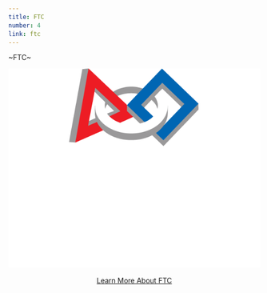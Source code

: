 ```yaml
---
title: FTC
number: 4
link: ftc
---
```

<div class="col-4">
    <p>~FTC~</p>
</div>
<div class="col-4">
    <img class="img-fluid" src="/resources/img/ftc.png" />
</div>
<div class="col-4">
</div>
<div style="text-align: center; margin-top: 15px" class="col-12">
    <a class="ftcButton" href="https://www.firstinspires.org/robotics/ftc">Learn More About FTC</a>
</div>
